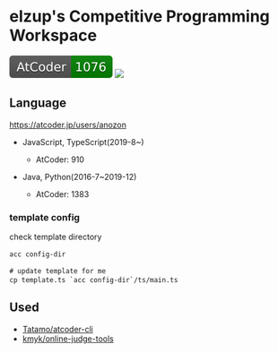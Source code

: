 # elzup's Competitive Programming Workspace

[![](atcoder-badge-anozon.svg)](https://atcoder.jp/users/anozon)
![](https://img.shields.io/badge/-TypeScript-007ACC.svg?logo=typescript&style=flat)

## Language

https://atcoder.jp/users/anozon

- JavaScript, TypeScript(2019-8\~)

  - AtCoder: 910

- Java, Python(2016-7\~2019-12)

  - AtCoder: 1383

### template config

check template directory

```
acc config-dir
```

```
# update template for me
cp template.ts `acc config-dir`/ts/main.ts
```

## Used

- [Tatamo/atcoder\-cli](https://github.com/Tatamo/atcoder-cli)
- [kmyk/online\-judge\-tools](https://github.com/kmyk/online-judge-tools)
